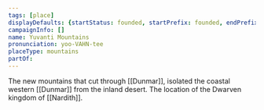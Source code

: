 ```yaml
---
tags: [place]
displayDefaults: {startStatus: founded, startPrefix: founded, endPrefix: destroyed, endStatus: destroyed}
campaignInfo: []
name: Yuvanti Mountains
pronunciation: yoo-VAHN-tee
placeType: mountains
partOf: 
---
```


The new mountains that cut through [[Dunmar]], isolated the coastal western [[Dunmar]] from the inland desert. The location of the Dwarven kingdom of [[Nardith]]. 

